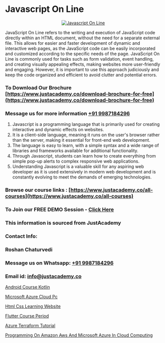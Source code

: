 # Javascript On Line

<p align="center">
  <a href="https://justacademy.co/course-detail/javascript-training">
    <img src="https://justacademy.co/storage2/course_image/1676636853_course_image.webp" alt="Javascript On Line">
  </a>
</p>


JavaScript On Line refers to the writing and execution of JavaScript code directly within an HTML document, without the need for a separate external file. This allows for easier and faster development of dynamic and interactive web pages, as the JavaScript code can be easily incorporated and customized according to the specific needs of the page. JavaScript On Line is commonly used for tasks such as form validation, event handling, and creating visually appealing effects, making websites more user-friendly and engaging. However, it is important to use this approach judiciously and keep the code organized and efficient to avoid clutter and potential errors. 
### To Download Our Brochure [https://www.justacademy.co/download-brochure-for-free](https://www.justacademy.co/download-brochure-for-free)
### Message us for more information [+91 9987184296](https://api.whatsapp.com/send?phone=919987184296)
1) Javascript is a programming language that is primarily used for creating interactive and dynamic effects on websites.
2) It is a client-side language, meaning it runs on the user's browser rather than the server, making it essential for front-end web development.
3) The language is easy to learn, with a simple syntax and a wide range of libraries and frameworks available for additional functionality.
4) Through Javascript, students can learn how to create everything from simple pop-up alerts to complex responsive web applications.
5) Understanding Javascript is a valuable skill for any aspiring web developer as it is used extensively in modern web development and is constantly evolving to meet the demands of emerging technologies.

### Browse our course links : [https://www.justacademy.co/all-courses](https://www.justacademy.co/all-courses) 
### To Join our FREE DEMO Session - [Click Here](https://www.justacademy.co/register-for-course-demo)


### This information is sourced from JustAcademy
### Contact Info:
### Roshan Chaturvedi
### Message us on Whatsapp: [+91 9987184296](https://api.whatsapp.com/send?phone=919987184296)
### Email id: [info@justacademy.co](mailto:info@justacademy.co)
                
[Android Course Kotlin](https://www.linkedin.com/pulse/android-course-kotlin-software-training-sunnyvale-2fjuc/)

[Microsoft Azure Cloud Pc](https://www.linkedin.com/pulse/microsoft-azure-cloud-pc-justacademy-delhi-zfzxc?trackingId=I34yuSIwXB7ze0MJyIRmxg%3D%3D&lipi=urn%3Ali%3Apage%3Ad_flagship3_company_admin%3Bk8IJzSQ1SgaTocSNLknCMQ%3D%3D)

[Html Css Learning Website](https://medium.com/@roneet705/html-css-learning-website-0a4dc6f5c8c3)

[Flutter Course Period](https://medium.com/@AkashSingh2052/flutter-course-period-ac8c8c04dc2b)

[Azure Terraform Tutorial](https://justacademyin.github.io/justacademy/azure-terraform-tutorial)

[Programming On Amazon Aws And Microsoft Azure In Cloud Computing](https://justacademyin.github.io/justacademy/programming-on-amazon-aws-and-microsoft-azure-in-cloud-computing)

